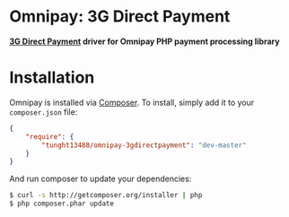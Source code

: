 # Omnipay: 3G Direct Payment

__[3G Direct Payment][1] driver for Omnipay PHP payment processing library__

# Installation

Omnipay is installed via [Composer][2]. To install, simply add it to your `composer.json` file:

```json
{
    "require": {
        "tunght13488/omnipay-3gdirectpayment": "dev-master"
    }
}
```

And run composer to update your dependencies:

```bash
$ curl -s http://getcomposer.org/installer | php
$ php composer.phar update
```

[1]: http://www.3gdirectpay.com/
[2]: https://getcomposer.org/
